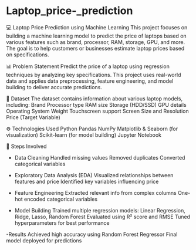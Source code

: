 # Laptop_price-_prediction
💻 Laptop Price Prediction using Machine Learning
This project focuses on building a machine learning model to predict the price of laptops based on various features such as brand, processor, RAM, storage, GPU, and more. The goal is to help customers or businesses estimate laptop prices based on specifications.

📊 Problem Statement
Predict the price of a laptop using regression techniques by analyzing key specifications. This project uses real-world data and applies data preprocessing, feature engineering, and model building to deliver accurate predictions.

📁 Dataset
The dataset contains information about various laptop models, including:
Brand
Processor type
RAM size
Storage (HDD/SSD)
GPU details
Operating System
Weight
Touchscreen support
Screen Size and Resolution
Price (Target Variable)


⚙️ Technologies Used
Python
Pandas
NumPy
Matplotlib & Seaborn (for visualization)
Scikit-learn (for model building)
Jupyter Notebook

🔧 Steps Involved
- Data Cleaning
Handled missing values
Removed duplicates
Converted categorical variables

- Exploratory Data Analysis (EDA)
Visualized relationships between features and price
Identified key variables influencing price

- Feature Engineering
Extracted relevant info from complex columns
One-hot encoded categorical variables

- Model Building
Trained multiple regression models: Linear Regression, Ridge, Lasso, Random Forest
Evaluated using R² score and RMSE
Tuned hyperparameters for best performance

-Results
Achieved high accuracy using Random Forest Regressor
Final model deployed for predictions
